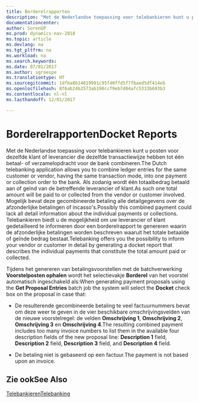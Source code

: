 ```yaml
---
title: Borderelrapporten
description: "Met de Nederlandse toepassing voor telebankieren kunt u posten voor dezelfde klant of leverancier die dezelfde transactiewijze hebben tot één betaal- of verzamelopdracht voor de bank combineren."
documentationcenter: 
author: SorenGP
ms.prod: dynamics-nav-2018
ms.topic: article
ms.devlang: na
ms.tgt_pltfrm: na
ms.workload: na
ms.search.keywords: 
ms.date: 07/01/2017
ms.author: sgroespe
ms.translationtype: HT
ms.sourcegitcommit: 1dfba8b14019991c95f40ffd5f7fbaed5df414eb
ms.openlocfilehash: 8f6ab24b2573ab190ccf9eb7d04afc5333b693b3
ms.contentlocale: nl-nl
ms.lasthandoff: 12/01/2017

---
```

# <a name="docket-reports"></a><span data-ttu-id="f64d5-103">Borderelrapporten</span><span class="sxs-lookup"><span data-stu-id="f64d5-103">Docket Reports</span></span>
<span data-ttu-id="f64d5-104">Met de Nederlandse toepassing voor telebankieren kunt u posten voor dezelfde klant of leverancier die dezelfde transactiewijze hebben tot één betaal- of verzamelopdracht voor de bank combineren.</span><span class="sxs-lookup"><span data-stu-id="f64d5-104">The Dutch telebanking application allows you to combine ledger entries for the same customer or vendor, having the same transaction mode, into one payment or collection order to the bank.</span></span> <span data-ttu-id="f64d5-105">Als zodanig wordt één totaalbedrag betaald aan of geïnd van de betreffende leverancier of klant.</span><span class="sxs-lookup"><span data-stu-id="f64d5-105">As such one total amount will be paid to or collected from the vendor or customer involved.</span></span> <span data-ttu-id="f64d5-106">Mogelijk bevat deze gecombineerde betaling alle detailgegevens over de afzonderlijke betalingen of incasso's.</span><span class="sxs-lookup"><span data-stu-id="f64d5-106">Possibly this combined payment could lack all detail information about the individual payments or collections.</span></span> <span data-ttu-id="f64d5-107">Telebankieren biedt u de mogelijkheid om uw leverancier of klant gedetailleerd te informeren door een borderelrapport te genereren waarin de afzonderlijke betalingen worden beschreven waaruit het totale betaalde of geïnde bedrag bestaat.</span><span class="sxs-lookup"><span data-stu-id="f64d5-107">Telebanking offers you the possibility to inform your vendor or customer in detail by generating a docket report that describes the individual payments that constitute the total amount paid or collected.</span></span>  

<span data-ttu-id="f64d5-108">Tijdens het genereren van betalingsvoorstellen met de batchverwerking **Voorstelposten ophalen** wordt het selectievakje **Borderel** van het voorstel automatisch ingeschakeld als:</span><span class="sxs-lookup"><span data-stu-id="f64d5-108">When generating payment proposals using the **Get Proposal Entries** batch job the system will select the **Docket** check box on the proposal in case that:</span></span>  

- <span data-ttu-id="f64d5-109">De resulterende gecombineerde betaling te veel factuurnummers bevat om deze weer te geven in de vier beschikbare omschrijvingsvelden van de nieuwe voorstelregel: de velden **Omschrijving 1**, **Omschrijving 2**, **Omschrijving 3** en **Omschrijving 4**.</span><span class="sxs-lookup"><span data-stu-id="f64d5-109">The resulting combined payment includes too many invoice numbers to list them in the available four description fields of the new proposal line: **Description 1** field, **Description 2** field, **Description 3** field, and **Description 4** field.</span></span>  

- <span data-ttu-id="f64d5-110">De betaling niet is gebaseerd op een factuur.</span><span class="sxs-lookup"><span data-stu-id="f64d5-110">The payment is not based upon an invoice.</span></span>  

## <a name="see-also"></a><span data-ttu-id="f64d5-111">Zie ook</span><span class="sxs-lookup"><span data-stu-id="f64d5-111">See Also</span></span>  
 [<span data-ttu-id="f64d5-112">Telebankieren</span><span class="sxs-lookup"><span data-stu-id="f64d5-112">Telebanking</span></span>](telebanking.md)

